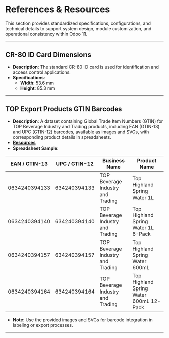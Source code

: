 # References & Resources

This section provides standardized specifications, configurations, and technical details to support system design, module customization, and operational consistency within Odoo 11.

---

## CR-80 ID Card Dimensions

- **Description**: The standard CR-80 ID card is used for identification and access control applications.
- **Specifications**:
  - **Width**: 53.6 mm
  - **Height**: 85.3 mm

---

## TOP Export Products GTIN Barcodes

- **Description**: A dataset containing Global Trade Item Numbers (GTIN) for TOP Beverage Industry and Trading products, including EAN (GTIN-13) and UPC (GTIN-12) barcodes, available as images and SVGs, with corresponding product details in spreadsheets.
- **[Resources](./Files/TOP%20Export%20Products%20GTIN%20Barcodes/)**
- **Spreadsheet Sample**:

| EAN / GTIN-13 | UPC / GTIN-12 | Business Name                     | Product Name                            |
| ------------- | ------------- | --------------------------------- | --------------------------------------- |
| 0634240394133 | 634240394133  | TOP Beverage Industry and Trading | Top Highland Spring Water 1L            |
| 0634240394140 | 634240394140  | TOP Beverage Industry and Trading | Top Highland Spring Water 1L 6-Pack     |
| 0634240394157 | 634240394157  | TOP Beverage Industry and Trading | Top Highland Spring Water 600mL         |
| 0634240394164 | 634240394164  | TOP Beverage Industry and Trading | Top Highland Spring Water 600mL 12-Pack |

- **Note**: Use the provided images and SVGs for barcode integration in labeling or export processes.

---
